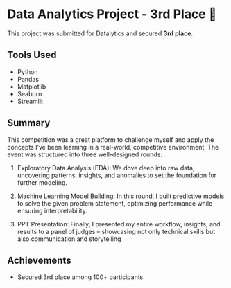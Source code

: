 # Data Analytics Project - 3rd Place 🥉
This project was submitted for Datalytics and secured **3rd place**.

## Tools Used
- Python
- Pandas
- Matplotlib
- Seaborn
- Streamlit

## Summary
This competition was a great platform to challenge myself and apply the concepts I’ve been learning in a real-world, competitive environment. The event was structured into three well-designed rounds:

1. Exploratory Data Analysis (EDA):
We dove deep into raw data, uncovering patterns, insights, and anomalies to set the foundation for further modeling.

2. Machine Learning Model Building:
In this round, I built predictive models to solve the given problem statement, optimizing performance while ensuring interpretability.

3. PPT Presentation:
Finally, I presented my entire workflow, insights, and results to a panel of judges – showcasing not only technical skills but also communication and storytelling

## Achievements
- Secured 3rd place among 100+ participants.
